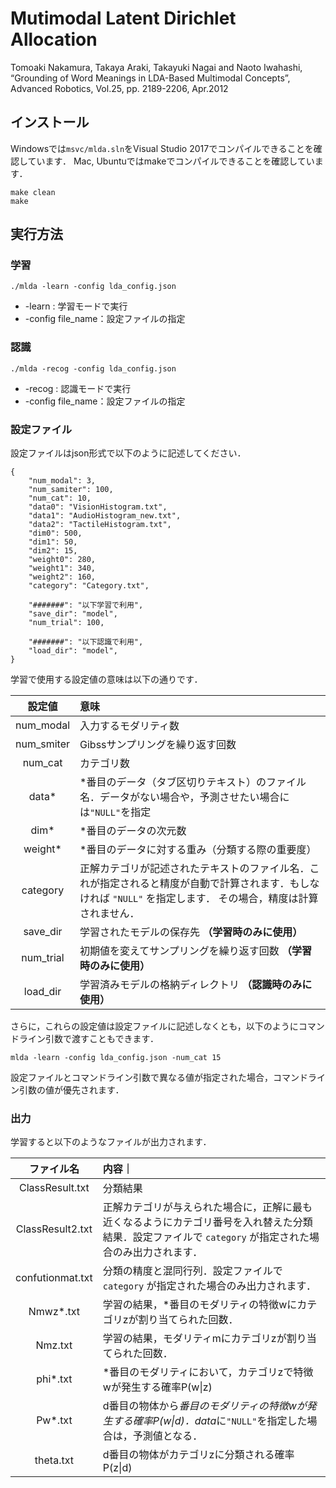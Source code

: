 # Mutimodal Latent Dirichlet Allocation
Tomoaki Nakamura, Takaya Araki, Takayuki Nagai and Naoto Iwahashi, “Grounding of Word Meanings in LDA-Based Multimodal Concepts”, Advanced Robotics, Vol.25, pp. 2189-2206, Apr.2012

## インストール
Windowsでは`msvc/mlda.sln`をVisual Studio 2017でコンパイルできることを確認しています．
Mac, Ubuntuではmakeでコンパイルできることを確認しています．

```
make clean
make
```

## 実行方法
### 学習

```
./mlda -learn -config lda_config.json
```

- -learn : 学習モードで実行
- -config file_name：設定ファイルの指定


### 認識
```
./mlda -recog -config lda_config.json
```


- -recog : 認識モードで実行
- -config file_name：設定ファイルの指定

### 設定ファイル

設定ファイルはjson形式で以下のように記述してください．

```
{
    "num_modal": 3,
    "num_samiter": 100,
    "num_cat": 10,
    "data0": "VisionHistogram.txt",
    "data1": "AudioHistogram_new.txt",
    "data2": "TactileHistogram.txt",
    "dim0": 500,
    "dim1": 50,
    "dim2": 15,
    "weight0": 280,
    "weight1": 340,
    "weight2": 160,
    "category": "Category.txt",

    "#######": "以下学習で利用",
    "save_dir": "model",
    "num_trial": 100,

    "#######": "以下認識で利用",
    "load_dir": "model",
}
```

学習で使用する設定値の意味は以下の通りです．

|設定値|意味|
|:----:|:------|
|num_modal     | 入力するモダリティ数 |
|num_smiter    | Gibssサンプリングを繰り返す回数 |
|num_cat       | カテゴリ数 |
|data*         | *番目のデータ（タブ区切りテキスト）のファイル名．データがない場合や，予測させたい場合には`"NULL"`を指定 |
|dim*          | *番目のデータの次元数 |
|weight*       | *番目のデータに対する重み（分類する際の重要度）|
|category      | 正解カテゴリが記述されたテキストのファイル名．これが指定されると精度が自動で計算されます．もしなければ `"NULL"` を指定します． その場合，精度は計算されません．|
|save_dir      | 学習されたモデルの保存先 **（学習時のみに使用）** |
|num_trial     | 初期値を変えてサンプリングを繰り返す回数 **（学習時のみに使用）** |
|load_dir      | 学習済みモデルの格納ディレクトリ **（認識時のみに使用）** |

さらに，これらの設定値は設定ファイルに記述しなくとも，以下のようにコマンドライン引数で渡すこともできます．

```
mlda -learn -config lda_config.json -num_cat 15
```

設定ファイルとコマンドライン引数で異なる値が指定された場合，コマンドライン引数の値が優先されます．

### 出力

学習すると以下のようなファイルが出力されます．

|ファイル名 | 内容｜
|:-------:|:----|
|ClassResult.txt     | 分類結果 |
|ClassResult2.txt    | 正解カテゴリが与えられた場合に，正解に最も近くなるようにカテゴリ番号を入れ替えた分類結果．設定ファイルで `category` が指定された場合のみ出力されます．|
|confutionmat.txt    | 分類の精度と混同行列．設定ファイルで `category` が指定された場合のみ出力されます． |
|Nmwz*.txt           | 学習の結果，*番目のモダリティの特徴wにカテゴリzが割り当てられた回数．|
|Nmz.txt             | 学習の結果，モダリティmにカテゴリzが割り当てられた回数．|
|phi*.txt            | *番目のモダリティにおいて，カテゴリzで特徴wが発生する確率P(w&#124;z) |
|Pw*.txt             | d番目の物体から*番目のモダリティの特徴wが発生する確率P(w&#124;d)．data*に`"NULL"`を指定した場合は，予測値となる．|
|theta.txt           | d番目の物体がカテゴリzに分類される確率P(z&#124;d) |




